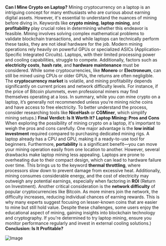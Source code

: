 **Can I Mine Crypto on Laptop?**
Mining cryptocurrency on a laptop is an intriguing concept for many enthusiasts who are curious about earning digital assets. However, it's essential to understand the nuances of mining before diving in. Keywords like **crypto mining**, **laptop mining**, and **profitability** play crucial roles in determining whether this endeavor is feasible.
Mining involves solving complex mathematical problems to validate blockchain transactions, and while laptops can technically perform these tasks, they are not ideal hardware for the job. Modern mining operations rely heavily on powerful GPUs or specialized ASICs (Application-Specific Integrated Circuits). Laptops, with their limited processing power and cooling capabilities, struggle to compete. Additionally, factors such as **electricity costs**, **hash rate**, and **hardware maintenance** must be considered.
While some cryptocurrencies, like **Monero** or **Electroneum**, can still be mined using CPUs or older GPUs, the returns are often negligible. The **cryptocurrency market** is volatile, and mining profitability depends significantly on current prices and network difficulty levels. For instance, if the price of Bitcoin plummets, even professional miners may find themselves operating at a loss.
In summary, while you *can* mine crypto on a laptop, it’s generally not recommended unless you’re mining niche coins and have access to free electricity. To better understand the process, consider researching tools like **NiceHash** or **CGMiner**, which simplify mining setups.)
**Final Verdict: Is It Worth It?** 
**Laptop Mining: Pros and Cons**
When exploring the possibility of mining crypto on a laptop, it's important to weigh the pros and cons carefully. One major advantage is the **low initial investment** required compared to purchasing dedicated mining rigs. A laptop already has a CPU and GPU, making it a ready-to-use tool for beginners. Furthermore, **portability** is a significant benefit—you can move your mining operation easily from one location to another.
However, several drawbacks make laptop mining less appealing. Laptops are prone to overheating due to their compact design, which can lead to hardware failure over time. This brings us to the keyword **thermal throttling**, where processors slow down to prevent damage from excessive heat. Additionally, mining consumes considerable energy, and the cost of electricity may outweigh any potential earnings, especially when factoring in **ROI** (Return on Investment).
Another critical consideration is the **network difficulty** of popular cryptocurrencies like Bitcoin. As more miners join the network, the difficulty increases, reducing individual chances of earning rewards. This is why many experts suggest focusing on lesser-known coins that are easier to mine but still hold value.
Despite these challenges, some users enjoy the educational aspect of mining, gaining insights into blockchain technology and cryptography. If you're determined to try laptop mining, ensure you monitor performance regularly and invest in external cooling solutions.)
**Conclusion: Is It Profitable?**

![Image](https://github.com/user-attachments/assets/4a25d116-2220-4385-b08e-f287af8fcbc4)
